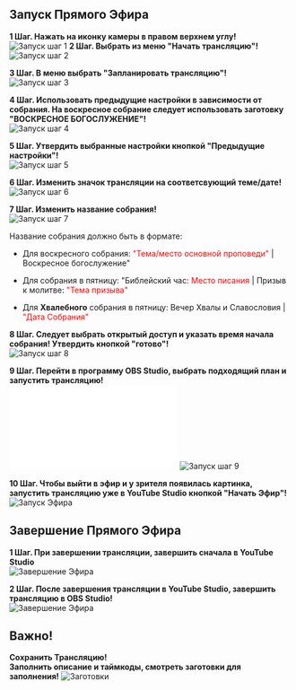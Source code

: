 ## Запуск Прямого Эфира

**1 Шаг. Нажать на иконку камеры в правом верхнем углу!**<br>
![Запуск шаг 1](../images/setup-process/1.jpg)
**2 Шаг. Выбрать из меню "Начать трансляцию"!**<br>
![Запуск шаг 2](../images/setup-process/2.jpg)

**3 Шаг. В меню выбрать "Запланировать трансляцию"!**<br>
![Запуск шаг 3](../images/setup-process/3.jpg)

**4 Шаг. Использовать предыдущие настройки в зависимости от собрания. На воскресное собрание следует использовать заготовку "ВОСКРЕСНОЕ БОГОСЛУЖЕНИЕ"!**<br>
![Запуск шаг 4](../images/setup-process/4.jpg)

**5 Шаг. Утвердить выбранные настройки кнопкой "Предыдущие настройки"!**<br>
![Запуск шаг 5](../images/setup-process/5.jpg)

**6 Шаг. Изменить значок трансляции на соответсвующий теме/дате!**<br>
![Запуск шаг 6](../images/setup-process/6.jpg)

**7 Шаг. Изменить название собрания!**<br>
![Запуск шаг 7](../images/setup-process/7.jpg)

Название собрания должно быть в формате: <br>
- Для воскресного собрания: <span style="color:red">
"Тема/место основной проповеди"</span> 
| Воскресное богослужение"<br>

- Для собрания в пятницу: 
"Библейский час: <span style="color:red">Место писания</span> | Призыв к молитве: <span style="color:red">"Тема призыва"</span><br>

- Для **Хвалебного** собрания в пятницу:
Вечер Хвалы и Славословия | 
<span style="color:red">"Дата Собрания"</span><br>

**8 Шаг. Следует выбрать открытый доступ и указать время начала собрания! Утвердить кнопкой "готово"!**<br>
![Запуск шаг 8](../images/setup-process/8.jpg)

**9 Шаг. Перейти в программу OBS Studio, выбрать подходящий план и запустить трансляцию!**<br>
![Настройка Плана](camera-setup.md)
![Запуск шаг 9](../images/setup-process/9.jpg)

**10 Шаг. Чтобы выйти в эфир и у зрителя появилась картинка, запустить трансляцию уже в YouTube Studio кнопкой "Начать Эфир"!**<br>
![Запуск Эфира](../images/setup-process/10.jpg)

## Завершение Прямого Эфира 

**1 Шаг. При завершении трансляции, завершить сначала в YouTube Studio**<br>
![Завершение Эфира](../images/setup-process/11.jpg)

**2 Шаг. После завершения трансляции в YouTube Studio, завершить трансляцию в OBS Studio!**<br>
![Завершение Эфира](../images/setup-process/12.jpg)

## Важно!

**Сохранить Трансляцию!**<br>
**Заполнить описание и таймкоды, смотреть заготовки для заполнения!** ![Заготовки]()
